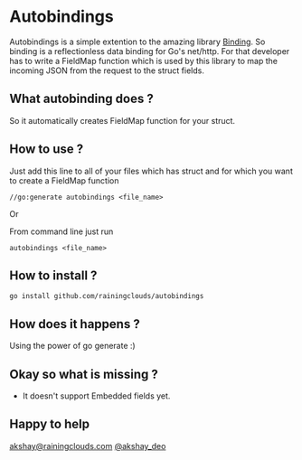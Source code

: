 # Autobindings 

Autobindings is a simple extention to the amazing library [Binding](https://github.com/mholt/binding). So binding is a reflectionless data binding for Go's net/http. For that developer has to write a FieldMap function which is used by this library to map the incoming JSON from the request to the struct fields.

## What autobinding does ?
So it automatically creates FieldMap function for your struct. 

## How to use ?
Just add this line to all of your files which has struct and for which you want to create a FieldMap function

```
//go:generate autobindings <file_name>
```

Or

From command line just run

```
autobindings <file_name>
```

## How to install ?
```
go install github.com/rainingclouds/autobindings
```

## How does it happens ?
Using the power of go generate :)

## Okay so what is missing ?
* It doesn't support Embedded fields yet.

## Happy to help
akshay@rainingclouds.com
[@akshay_deo](https://twitter.com/akshay_deo)
